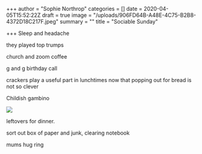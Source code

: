 +++
author = "Sophie Northrop"
categories = []
date = 2020-04-05T15:52:22Z
draft = true
image = "/uploads/906FD64B-A48E-4C75-B2B8-4372D18C217F.jpeg"
summary = ""
title = "Sociable Sunday"

+++
Sleep and headache

they played top trumps

church and zoom coffee

g and g birthday call

crackers play a useful part in lunchtimes now that popping out for bread is not so clever

Childish gambino

![](/uploads/0796F1CC-482E-4E47-9D79-A6379BFD81BB.jpeg)

leftovers for dinner.

sort out box of paper and junk, clearing notebook

mums hug ring